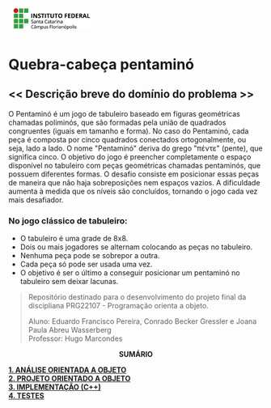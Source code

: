 <img src="img/ifsc-logo.png"
     width="30%"
     style="padding: 10px">

# Quebra-cabeça pentaminó

## << Descrição breve do domínio do problema >>

O Pentaminó é um jogo de tabuleiro baseado em figuras geométricas chamadas poliminós, que são 
formadas pela união de quadrados congruentes (iguais em tamanho e forma). No caso do Pentaminó, 
cada peça é composta por cinco quadrados conectados ortogonalmente, ou seja, lado a lado. 
O nome "Pentaminó" deriva do grego "πέντε" (pente), que significa cinco.
O objetivo do jogo é preencher completamente o espaço disponível no tabuleiro com peças 
geométricas chamadas pentaminós, que possuem diferentes formas. O desafio consiste em 
posicionar essas peças de maneira que não haja sobreposições nem espaços vazios. 
A dificuldade aumenta à medida que os níveis são concluídos, tornando o jogo cada vez mais 
desafiador.

### No jogo clássico de tabuleiro:

* O tabuleiro é uma grade de 8x8.
* Dois ou mais jogadores se alternam colocando as peças no tabuleiro.
* Nenhuma peça pode se sobrepor a outra.
* Cada peça só pode ser usada uma vez.
* O objetivo é ser o último a conseguir posicionar um pentaminó no tabuleiro sem deixar lacunas.


> Repositório destinado para o desenvolvimento do projeto final da discipliana PRG22107 - Programação orienta a objeto. 
> 
> Aluno: Eduardo Francisco Pereira, Conrado Becker Gressler e Joana Paula Abreu Wasserberg  
> Professor: Hugo Marcondes

<p align=center><strong>SUMÁRIO</strong></p>

[**1. ANÁLISE ORIENTADA A OBJETO**](./analise.md)<br>
[**2. PROJETO ORIENTADO A OBJETO**](./projeto.md)<br>
[**3. IMPLEMENTAÇÃO (C++)**](./implementacao.md)<br>
[**4. TESTES**](./testes.md)<br>
